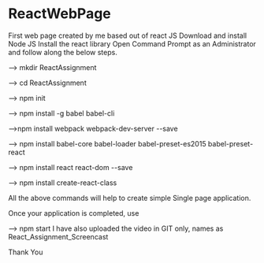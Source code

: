 # ReactWebPage
First web page created by me based out of react JS
Download and install Node JS
Install the react library
Open Command Prompt as an Administrator and follow along the below steps.

--> mkdir ReactAssignment

--> cd ReactAssignment

--> npm init

--> npm install -g babel babel-cli

-->npm install webpack webpack-dev-server --save

--> npm install babel-core babel-loader babel-preset-es2015 babel-preset-react

--> npm install react react-dom --save

--> npm install create-react-class

All the above commands will help to create simple Single page application.

Once your application is completed, use

--> npm start
I have also uploaded the video in GIT only, names as React_Assignment_Screencast


Thank You
